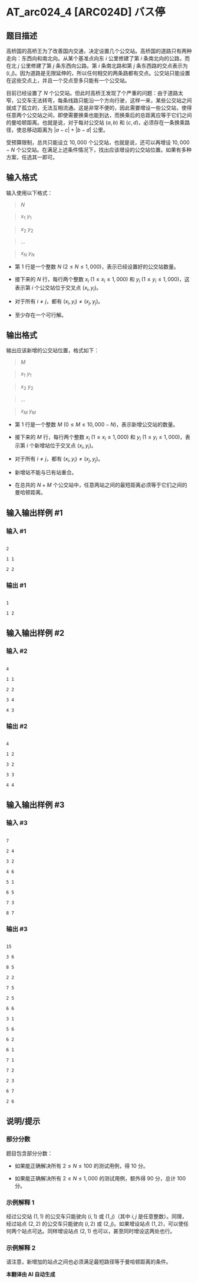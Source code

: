 # AT_arc024_4 [ARC024D] バス停

## 题目描述

高桥国的高桥王为了改善国内交通，决定设置几个公交站。高桥国的道路只有两种走向：东西向和南北向。从某个基准点向东 $i$ 公里修建了第 $i$ 条南北向的公路，而在北 $j$ 公里修建了第 $j$ 条东西向公路。第 $i$ 条南北路和第 $j$ 条东西路的交点表示为 $(i, j)$。因为道路是无限延伸的，所以任何相交的两条路都有交点。公交站只能设置在这些交点上，并且一个交点至多只能有一个公交站。

目前已经设置了 $N$ 个公交站。但此时高桥王发现了个严重的问题：由于道路太窄，公交车无法转弯，每条线路只能沿一个方向行驶，这样一来，某些公交站之间就成了孤立的，无法互相流通。这是非常不便的，因此需要增设一些公交站，使得任意两个公交站之间，即使需要换乘也能到达，而换乘后的总距离应等于它们之间的曼哈顿距离。也就是说，对于每对公交站 $(a, b)$ 和 $(c, d)$，必须存在一条换乘路径，使总移动距离为 $|a - c| + |b - d|$ 公里。

受预算限制，总共只能设立 $10,000$ 个公交站，也就是说，还可以再增设 $10,000 - N$ 个公交站。在满足上述条件情况下，找出应该增设的公交站位置。如果有多种方案，任选其一即可。

## 输入格式

输入使用以下格式：

> $N$  
> $x_1$ $y_1$  
> $x_2$ $y_2$  
> ...  
> $x_N$ $y_N$

- 第 1 行是一个整数 $N\ (2 \leq N \leq 1,000)$，表示已经设置好的公交站数量。
- 接下来的 $N$ 行，每行两个整数 $x_i\ (1 \leq x_i \leq 1,000)$ 和 $y_i\ (1 \leq y_i \leq 1,000)$，这表示第 $i$ 个公交站位于交叉点 $(x_i, y_i)$。
- 对于所有 $i \neq j$，都有 $(x_i, y_i) \neq (x_j, y_j)$。
- 至少存在一个可行解。

## 输出格式

输出应该新增的公交站位置，格式如下：

> $M$  
> $x_1$ $y_1$  
> $x_2$ $y_2$  
> ...  
> $x_M$ $y_M$

- 第 1 行是一个整数 $M\ (0 \leq M \leq 10,000 - N)$，表示新增公交站的数量。
- 接下来的 $M$ 行，每行两个整数 $x_i\ (1 \leq x_i \leq 1,000)$ 和 $y_i\ (1 \leq y_i \leq 1,000)$，表示第 $i$ 个新增站位于交叉点 $(x_i, y_i)$。
- 对于所有 $i \neq j$，都有 $(x_i, y_i) \neq (x_j, y_j)$。
- 新增站不能与已有站重合。
- 在总共的 $N+M$ 个公交站中，任意两站之间的最短距离必须等于它们之间的曼哈顿距离。

## 输入输出样例 #1

### 输入 #1

```
2
1 1
2 2
```

### 输出 #1

```
1
1 2
```

## 输入输出样例 #2

### 输入 #2

```
4
1 1
2 2
3 4
4 3
```

### 输出 #2

```
4
1 2
3 2
3 3
4 4
```

## 输入输出样例 #3

### 输入 #3

```
7
2 4
3 2
4 6
5 1
6 5
7 3
8 7
```

### 输出 #3

```
15
3 6
8 5
2 2
7 5
2 5
6 6
3 1
5 6
6 2
6 1
7 1
7 2
2 3
6 7
2 6
```

## 说明/提示

### 部分分数

题目包含部分分数：

- 如果能正确解决所有 $2 \leq N \leq 100$ 的测试用例，得 $10$ 分。
- 如果能正确解决所有 $2 \leq N \leq 1,000$ 的测试用例，额外得 $90$ 分，总计 $100$ 分。

### 示例解释 1

经过公交站 $(1, 1)$ 的公交车只能驶向 $(i, 1)$ 或 $(1, j)$（其中 $i, j$ 是任意整数）。同理，经过站点 $(2, 2)$ 的公交车只能驶向 $(i, 2)$ 或 $(2, j)$。如果增设站点 $(1, 2)$，可以使任何两个站点可达。同样增设站点 $(2, 1)$ 也可以，甚至同时增设这两处也行。

### 示例解释 2

请注意，新增加的站点之间也必须满足最短路径等于曼哈顿距离的条件。

 **本翻译由 AI 自动生成**